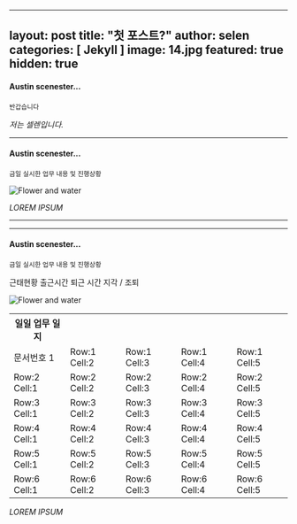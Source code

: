 
---
layout: post
title:  "첫 포스트?"
author: selen
categories: [ Jekyll ]
image: 14.jpg
featured: true
hidden: true 
---





#### Austin scenester...
<small> 반갑습니다 </small>




*저는 셀렌입니다.*



***

#### Austin scenester...
<small>금일 실시한 업무 내용 및 진행상황</small>


![Flower and water]({{site.baseurl}}/images/pages/13.jpg)



*LOREM IPSUM*


---


***

#### Austin scenester...
<small>금일 실시한 업무 내용 및 진행상황</small>

근태현황
출근시간
퇴근 시간
지각 / 조퇴


![Flower and water]({{site.baseurl}}/images/pages/13.jpg)

<table>
  <tr><th>일일 업무 일지 </th></tr>
  <tr><td>문서번호 1 </td><td>Row:1 Cell:2</td><td>Row:1 Cell:3</td><td>Row:1 Cell:4</td><td>Row:1 Cell:5</td></tr>
  <tr><td>Row:2 Cell:1</td><td>Row:2 Cell:2</td><td>Row:2 Cell:3</td><td>Row:2 Cell:4</td><td>Row:2 Cell:5</td></tr>
  <tr><td>Row:3 Cell:1</td><td>Row:3 Cell:2</td><td>Row:3 Cell:3</td><td>Row:3 Cell:4</td><td>Row:3 Cell:5</td></tr>
  <tr><td>Row:4 Cell:1</td><td>Row:4 Cell:2</td><td>Row:4 Cell:3</td><td>Row:4 Cell:4</td><td>Row:4 Cell:5</td></tr>
  <tr><td>Row:5 Cell:1</td><td>Row:5 Cell:2</td><td>Row:5 Cell:3</td><td>Row:5 Cell:4</td><td>Row:5 Cell:5</td></tr>
  <tr><td>Row:6 Cell:1</td><td>Row:6 Cell:2</td><td>Row:6 Cell:3</td><td>Row:6 Cell:4</td><td>Row:6 Cell:5</td></tr>
</table>

*LOREM IPSUM*

